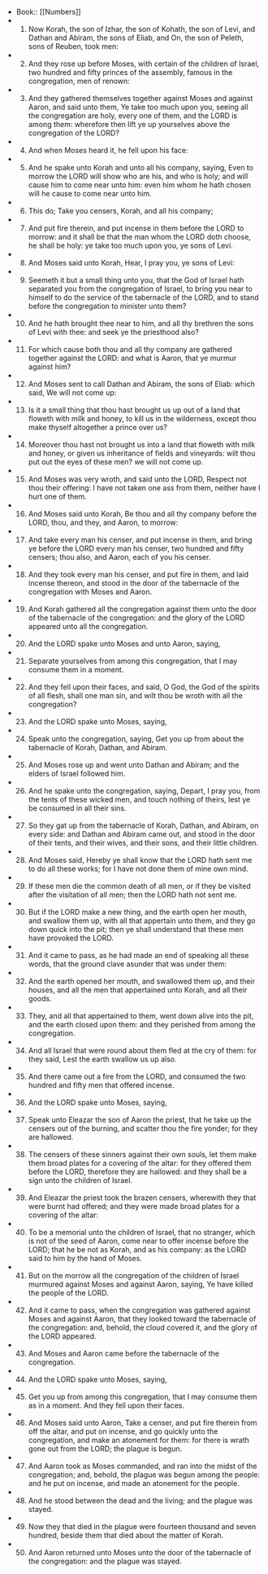 - Book:: [[Numbers]]
- 1. Now Korah, the son of Izhar, the son of Kohath, the son of Levi, and Dathan and Abiram, the sons of Eliab, and On, the son of Peleth, sons of Reuben, took men:
- 2. And they rose up before Moses, with certain of the children of Israel, two hundred and fifty princes of the assembly, famous in the congregation, men of renown:
- 3. And they gathered themselves together against Moses and against Aaron, and said unto them, Ye take too much upon you, seeing all the congregation are holy, every one of them, and the LORD is among them: wherefore then lift ye up yourselves above the congregation of the LORD?
- 4. And when Moses heard it, he fell upon his face:
- 5. And he spake unto Korah and unto all his company, saying, Even to morrow the LORD will show who are his, and who is holy; and will cause him to come near unto him: even him whom he hath chosen will he cause to come near unto him.
- 6. This do; Take you censers, Korah, and all his company;
- 7. And put fire therein, and put incense in them before the LORD to morrow: and it shall be that the man whom the LORD doth choose, he shall be holy: ye take too much upon you, ye sons of Levi.
- 8. And Moses said unto Korah, Hear, I pray you, ye sons of Levi:
- 9. Seemeth it but a small thing unto you, that the God of Israel hath separated you from the congregation of Israel, to bring you near to himself to do the service of the tabernacle of the LORD, and to stand before the congregation to minister unto them?
- 10. And he hath brought thee near to him, and all thy brethren the sons of Levi with thee: and seek ye the priesthood also?
- 11. For which cause both thou and all thy company are gathered together against the LORD: and what is Aaron, that ye murmur against him?
- 12. And Moses sent to call Dathan and Abiram, the sons of Eliab: which said, We will not come up:
- 13. Is it a small thing that thou hast brought us up out of a land that floweth with milk and honey, to kill us in the wilderness, except thou make thyself altogether a prince over us?
- 14. Moreover thou hast not brought us into a land that floweth with milk and honey, or given us inheritance of fields and vineyards: wilt thou put out the eyes of these men? we will not come up.
- 15. And Moses was very wroth, and said unto the LORD, Respect not thou their offering: I have not taken one ass from them, neither have I hurt one of them.
- 16. And Moses said unto Korah, Be thou and all thy company before the LORD, thou, and they, and Aaron, to morrow:
- 17. And take every man his censer, and put incense in them, and bring ye before the LORD every man his censer, two hundred and fifty censers; thou also, and Aaron, each of you his censer.
- 18. And they took every man his censer, and put fire in them, and laid incense thereon, and stood in the door of the tabernacle of the congregation with Moses and Aaron.
- 19. And Korah gathered all the congregation against them unto the door of the tabernacle of the congregation: and the glory of the LORD appeared unto all the congregation.
- 20. And the LORD spake unto Moses and unto Aaron, saying,
- 21. Separate yourselves from among this congregation, that I may consume them in a moment.
- 22. And they fell upon their faces, and said, O God, the God of the spirits of all flesh, shall one man sin, and wilt thou be wroth with all the congregation?
- 23. And the LORD spake unto Moses, saying,
- 24. Speak unto the congregation, saying, Get you up from about the tabernacle of Korah, Dathan, and Abiram.
- 25. And Moses rose up and went unto Dathan and Abiram; and the elders of Israel followed him.
- 26. And he spake unto the congregation, saying, Depart, I pray you, from the tents of these wicked men, and touch nothing of theirs, lest ye be consumed in all their sins.
- 27. So they gat up from the tabernacle of Korah, Dathan, and Abiram, on every side: and Dathan and Abiram came out, and stood in the door of their tents, and their wives, and their sons, and their little children.
- 28. And Moses said, Hereby ye shall know that the LORD hath sent me to do all these works; for I have not done them of mine own mind.
- 29. If these men die the common death of all men, or if they be visited after the visitation of all men; then the LORD hath not sent me.
- 30. But if the LORD make a new thing, and the earth open her mouth, and swallow them up, with all that appertain unto them, and they go down quick into the pit; then ye shall understand that these men have provoked the LORD.
- 31. And it came to pass, as he had made an end of speaking all these words, that the ground clave asunder that was under them:
- 32. And the earth opened her mouth, and swallowed them up, and their houses, and all the men that appertained unto Korah, and all their goods.
- 33. They, and all that appertained to them, went down alive into the pit, and the earth closed upon them: and they perished from among the congregation.
- 34. And all Israel that were round about them fled at the cry of them: for they said, Lest the earth swallow us up also.
- 35. And there came out a fire from the LORD, and consumed the two hundred and fifty men that offered incense.
- 36. And the LORD spake unto Moses, saying,
- 37. Speak unto Eleazar the son of Aaron the priest, that he take up the censers out of the burning, and scatter thou the fire yonder; for they are hallowed.
- 38. The censers of these sinners against their own souls, let them make them broad plates for a covering of the altar: for they offered them before the LORD, therefore they are hallowed: and they shall be a sign unto the children of Israel.
- 39. And Eleazar the priest took the brazen censers, wherewith they that were burnt had offered; and they were made broad plates for a covering of the altar:
- 40. To be a memorial unto the children of Israel, that no stranger, which is not of the seed of Aaron, come near to offer incense before the LORD; that he be not as Korah, and as his company: as the LORD said to him by the hand of Moses.
- 41. But on the morrow all the congregation of the children of Israel murmured against Moses and against Aaron, saying, Ye have killed the people of the LORD.
- 42. And it came to pass, when the congregation was gathered against Moses and against Aaron, that they looked toward the tabernacle of the congregation: and, behold, the cloud covered it, and the glory of the LORD appeared.
- 43. And Moses and Aaron came before the tabernacle of the congregation.
- 44. And the LORD spake unto Moses, saying,
- 45. Get you up from among this congregation, that I may consume them as in a moment. And they fell upon their faces.
- 46. And Moses said unto Aaron, Take a censer, and put fire therein from off the altar, and put on incense, and go quickly unto the congregation, and make an atonement for them: for there is wrath gone out from the LORD; the plague is begun.
- 47. And Aaron took as Moses commanded, and ran into the midst of the congregation; and, behold, the plague was begun among the people: and he put on incense, and made an atonement for the people.
- 48. And he stood between the dead and the living; and the plague was stayed.
- 49. Now they that died in the plague were fourteen thousand and seven hundred, beside them that died about the matter of Korah.
- 50. And Aaron returned unto Moses unto the door of the tabernacle of the congregation: and the plague was stayed.
